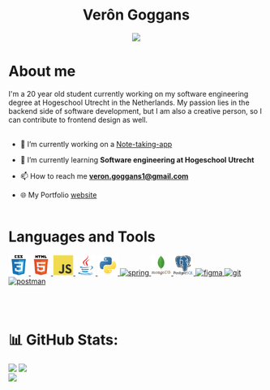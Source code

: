 <h1 align="center">Verôn Goggans</h1>
<p align="center"><img height="400px" src="https://img.freepik.com/premium-photo/illustration-computer-programming_979520-3515.jpg"></p>

# About me 
I'm a 20 year old student currently working on my software engineering degree at Hogeschool Utrecht in the Netherlands.
My passion lies in the backend side of software development, but I am also a creative person, so I can contribute to frontend design as well.
<br><br>

- 🔭 I’m currently working on a [Note-taking-app](https://github.com/VeronGoggans/Note-taking-app)

- 🌱 I’m currently learning **Software engineering at Hogeschool Utrecht**

- 📫 How to reach me **veron.goggans1@gmail.com**

- 🌐 My Portfolio [website](https://verongoggans.github.io/Portfolio/)
<br><br>

# Languages and Tools
<p> <a href="https://www.w3schools.com/css/" target="_blank" rel="noreferrer"> <img src="https://raw.githubusercontent.com/devicons/devicon/master/icons/css3/css3-original-wordmark.svg" alt="css3" width="40" height="40"/> </a> <a href="https://www.w3.org/html/" target="_blank" rel="noreferrer"> <img src="https://raw.githubusercontent.com/devicons/devicon/master/icons/html5/html5-original-wordmark.svg" alt="html5" width="40" height="40"/> </a> <a href="https://developer.mozilla.org/en-US/docs/Web/JavaScript" target="_blank" rel="noreferrer"> <img src="https://raw.githubusercontent.com/devicons/devicon/master/icons/javascript/javascript-original.svg" alt="javascript" width="40" height="40"/> </a>
 <a href="https://www.java.com" target="_blank" rel="noreferrer"> <img src="https://raw.githubusercontent.com/devicons/devicon/master/icons/java/java-original.svg" alt="java" width="40" height="40"/> </a> <a href="https://www.python.org" target="_blank" rel="noreferrer"> <img src="https://raw.githubusercontent.com/devicons/devicon/master/icons/python/python-original.svg" alt="python" width="40" height="40"/> </a> <a href="https://spring.io/" target="_blank" rel="noreferrer"> <img src="https://www.vectorlogo.zone/logos/springio/springio-icon.svg" alt="spring" width="40" height="40"/> </a>
<a href="https://www.mongodb.com/" target="_blank" rel="noreferrer"> <img src="https://raw.githubusercontent.com/devicons/devicon/master/icons/mongodb/mongodb-original-wordmark.svg" alt="mongodb" width="40" height="40"/> </a> <a href="https://www.postgresql.org" target="_blank" rel="noreferrer"> <img src="https://raw.githubusercontent.com/devicons/devicon/master/icons/postgresql/postgresql-original-wordmark.svg" alt="postgresql" width="40" height="40"/> </a>
<a href="https://www.figma.com/" target="_blank" rel="noreferrer"> <img src="https://www.vectorlogo.zone/logos/figma/figma-icon.svg" alt="figma" width="40" height="40"/> </a> <a href="https://git-scm.com/" target="_blank" rel="noreferrer"> <img src="https://www.vectorlogo.zone/logos/git-scm/git-scm-icon.svg" alt="git" width="40" height="40"/> </a> <a href="https://postman.com" target="_blank" rel="noreferrer"> <img src="https://www.vectorlogo.zone/logos/getpostman/getpostman-icon.svg" alt="postman" width="40" height="40"/> </a> </p>
<br><br>

# 📊 GitHub Stats:
![](https://github-readme-stats.vercel.app/api/top-langs/?username=VeronGoggans&theme=react&hide_border=true&include_all_commits=false&count_private=false&layout=compact)
![](https://github-readme-stats.vercel.app/api?username=VeronGoggans&theme=react&hide_border=true&include_all_commits=false&count_private=false)<br/>
![](https://github-readme-streak-stats.herokuapp.com/?user=VeronGoggans&theme=react&hide_border=true)<br/>






